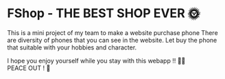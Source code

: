 # FShop - THE BEST SHOP EVER 🌞 <br/>
This is a mini project of my team to make a website purchase phone There are diversity of phones that you can see in the website. Let buy the phone that suitable with your hobbies and character.  <br/>

I hope you enjoy yourself while you stay with this webapp !! ️🎉️🎉 <br/>
PEACE OUT !️ 🎊
